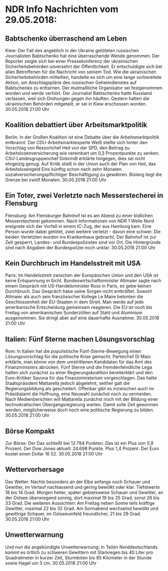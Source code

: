 # NDR Info Nachrichten vom 29.05.2018:


## Babtschenko überraschend am Leben
Kiew:	Der Fall des angeblich in der Ukraine getöteten russischen Journalisten Babtschenko hat eine überraschende Wende genommen. Der Reporter zeigte sich bei einer Pressekonferenz der ukrainischen Sicherheitsbehörden unversehrt der Öffentlichkeit. Er entschuldigte sich bei allen Betroffenen für die Nachricht von seinem Tod. Wie die ukrainischen Sicherheitsbehörden mitteilten, handelte es sich um eine lange vorbereitete Aktion, um Anschlagspläne des russischen Geheimdienstes auf Babtschenko zu enttarnen. Der mutmaßliche Organisator sei festgenommen worden und werde verhört. Der Journalist Babtschenko hatte Russland verlassen, weil sich Drohungen gegen ihn häuften. Gestern hatten die ukrainischen Behörden mitgeteilt, er sei in Kiew erschossen worden. 30.05.2018 21:00 Uhr 

## Koalition debattiert über Arbeitsmarktpolitik
Berlin: In der Großen Koalition ist eine Debatte über die Arbeitsmarktpolitik entbrannt. Der CDU-Arbeitsmarktexperte Weiß stellte sich hinter den Vorschlag von Ressortchef Heil von der SPD, den Beitrag zu Arbeitslosenversicherung wie vereinbart um 0,3 Prozentpunkte zu senken. CSU-Landesgruppenchef Dobrindt erklärte hingegen, dies sei nicht ehrgeizig genug. Auf Kritik stieß in der Union auch der Plan von Heil, das Arbeitslosengeld Eins künftig schon nach zehn Monaten sozialversicherungspflichtiger Beschäftigung zu gewähren. Bislang liegt die Grenze bei zwölf Monaten. 30.05.2018 21:00 Uhr 

## Ein Toter, zwei Verletzte nach Messerstecherei in Flensburg
Flensburg: Am Flensburger Bahnhof ist es am Abend zu einer tödlichen Messerstecherei gekommen. Nach Informationen von NDR 1 Welle Nord ereignete sich der Vorfall in einem IC-Zug, der aus Hamburg kam. Eine Person wurde dabei getötet, zwei weitere verletzt - davon eine schwer. Die beiden Verletzten wurden ins Krankenhaus gebracht. Der Bahnhof ist zur Zeit gesperrt, Landes- und Bundespolizisten sind vor Ort. Die Hintergründe sind nach Angaben der Bundespolizei noch unklar. 30.05.2018 21:00 Uhr 

## Kein Durchbruch im Handelsstreit mit USA
Paris:	Im Handelsstreit zwischen der Europäischen Union und den USA ist keine Entspannung in Sicht. Bundeswirtschaftsminister Altmaier sagte nach einem Gespräch mit US-Handelsminister Ross in Paris, es gebe keinen Durchbruch. Das Gespräch habe seine Sorgen nicht entkräftet. Sowohl Altmaier als auch sein französischer Kollege Le Maire betonten die Geschlossenheit der EU-Staaten in dem Streit. Man werde auf jede amerikanische Entscheidung gemeinsam reagieren. Die EU ist noch bis Freitag von amerikanischen Sonderzöllen auf Stahl und Aluminium ausgenommen. Sie dringt aber auf eine dauerhafte Ausnahme. 30.05.2018 21:00 Uhr 

## Italien: Fünf Sterne machen Lösungsvorschlag
Rom: In Italien hat die populistische Fünf-Sterne-Bewegung einen Lösungsvorschlag für die politische Krise gemacht. Parteichef Di Maio erklärte, man könne von dem umstrittenen Kandidaten für das Amt des Finanzministers abrücken. Fünf Sterne und die fremdenfeindliche Lega hatten sich zunächst zu einer Regierungskoalition bereiterklärt und den Euro-Kritiker Savona für das Finanzministerium vorgeschlagen. Das hatte Staatspräsident Mattarella jedoch abgelehnt, seither galt die Regierungsbildung als gescheitert. Offenbar gibt es inzwischen auch im Präsidialamt die Hoffnung, eine Neuwahl zunächst noch zu vermeiden. Nach Medienberichten will Mattarella zunächst noch mit der Bildung einer technokratischen Übergangsregierung warten. Damit solle Zeit gewonnen werden, möglicherweise doch noch eine politische Regierung zu bilden. 30.05.2018 21:00 Uhr 

## Börse Kompakt
Zur Börse: Der Dax schließt bei 12.784 Punkten. Das ist ein Plus von 0,9 Prozent. Der Dow Jones aktuell: 24.698 Punkte. Plus 1,4 Prozent. Der Euro kostet einen Dollar 16 52. 30.05.2018 21:00 Uhr 

## Wettervorhersage
Das Wetter:
Nachts besonders an der Elbe anfangs noch Schauer und Gewitter, im Verlauf nachlassend und gering bewölkt oder klar. Tiefstwerte 18 bis 14 Grad. Morgen heiter, später gebietsweise Schauer und Gewitter, an der Ostsee überwiegend sonnig, dort maximal 19 bis 25 Grad, sonst 26 bis 33 Grad. Die weiteren Aussichten: Am Freitag neben Sonne teils kräftige Gewitter, maximal 22 bis 32 Grad. Am Sonnabend wechselnd bewölkt und gewittrige Schauer, im Ostseeumfeld freundlicher, 21 bis 29 Grad. 30.05.2018 21:00 Uhr 

## Unwetterwarnung
Und nun die angekündigte Unwetterwarnung: In Teilen Norddeutschlands kommt es örtlich zu schweren Gewittern mit Starkregen bis 40 Liter pro Quadratmeter in kurzer Zeit, Sturmböen bis 85 Kilometer in der Stunde sowie Hagel um 3 cm. 30.05.2018 21:00 Uhr 
